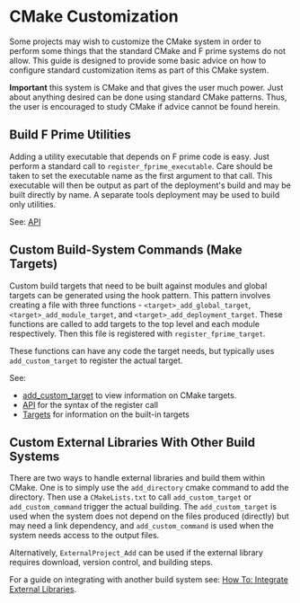 # CMake Customization

Some projects may wish to customize the CMake system in order to perform some things that the
standard CMake and F prime systems do not allow. This guide is designed to provide some basic
advice on how to configure standard customization items as part of this CMake system.

**Important** this system is CMake and that gives the user much power. Just about anything desired
can be done using standard CMake patterns. Thus, the user is encouraged to study CMake if advice
cannot be found herein.

## Build F Prime Utilities

Adding a utility executable that depends on F prime code is easy. Just perform a standard call to
`register_fprime_executable`. Care should be taken to set the executable name as the first argument to that
call. This executable will then be output as part of the deployment's build and may be built directly by name.
A separate tools deployment may be used to build only utilities.

See: [API](cmake-api.md)

## Custom Build-System Commands (Make Targets)

Custom build targets that need to be built against modules and global targets can be generated
using the hook pattern. This pattern involves creating a file with three functions - `<target>_add_global_target`, `<target>_add_module_target`, and `<target>_add_deployment_target`. These functions are called to add targets to the top level and each module respectively.
Then this file is registered with `register_fprime_target`.

These functions can have any code the target needs, but typically uses `add_custom_target` to register the actual target.

See:
  - [add_custom_target](https://cmake.org/cmake/help/latest/command/add_custom_target.html) to view
information on CMake targets.
  - [API](cmake-api.md) for the syntax of the register call
  - [Targets](cmake-targets.md) for information on the built-in targets

## Custom External Libraries With Other Build Systems

There are two ways to handle external libraries and build them within CMake. One is to simply
use the `add_directory` cmake command to add the directory. Then use a `CMakeLists.txt` to call
`add_custom_target` or `add_custom_command` trigger the actual building. The `add_custom_target`
is used when the system does not depend on the files produced (directly) but may need a link
dependency, and `add_custom_command` is used when the system needs access to the output files.

Alternatively, `ExternalProject_Add` can be used if the external library requires download,
version control, and building steps.

For a guide on integrating with another build system see:
[How To: Integrate External Libraries](../../how-to/integrate-external-libraries.md).